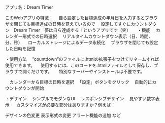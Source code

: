 アプリ名：Dream Timer

このWebアプリの特徴：
　自ら設定した目標達成の年月日を入力するとブラウザを閉じても目標達成の日時を覚えているので
　設定してすぐにカウントダウン　Dream Timer　夢は自ら達成する！というアプリです（笑）
 　
・機能
　カレンダー形式での日時選択
　リアルタイムカウントダウン表示（日、時間、分、秒）
　ローカルストレージによるデータ永続化
　ブラウザを閉じても設定した日時を記憶
 
・使用方法
　”countdown”のファイルに.htmlの拡張子をつけてリネームすれば使用できます。
 　使用するには、このコードを.htmlファイルとして保存し、ブラウザで開くだけです。
 　 特別なサーバーやインストールは不要です。
 
　カレンダーから目標の日時を選択
　「設定」ボタンをクリック
　自動的にカウントダウンが開始
  
・デザイン
　シンプルでモダンなUI
　レスポンシブデザイン
　見やすい数字表示
　
 カスタマイズが必要な部分はありますか？例えば：

デザインの色変更
表示形式の変更
アラート機能の追加
など
